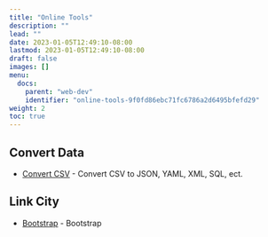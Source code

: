 ```yaml
---
title: "Online Tools"
description: ""
lead: ""
date: 2023-01-05T12:49:10-08:00
lastmod: 2023-01-05T12:49:10-08:00
draft: false
images: []
menu:
  docs:
    parent: "web-dev"
    identifier: "online-tools-9f0fd86ebc71fc6786a2d6495bfefd29"
weight: 2
toc: true
---
```


## Convert Data

- [Convert CSV](https://www.convertcsv.com/csv-to-json.htm) - Convert CSV to JSON, YAML, XML, SQL, ect.

## Link City

- [Bootstrap]() - Bootstrap

